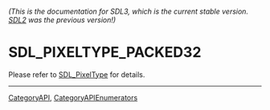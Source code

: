 ###### (This is the documentation for SDL3, which is the current stable version. [SDL2](https://wiki.libsdl.org/SDL2/) was the previous version!)
# SDL_PIXELTYPE_PACKED32

Please refer to [SDL_PixelType](SDL_PixelType) for details.

----
[CategoryAPI](CategoryAPI), [CategoryAPIEnumerators](CategoryAPIEnumerators)

